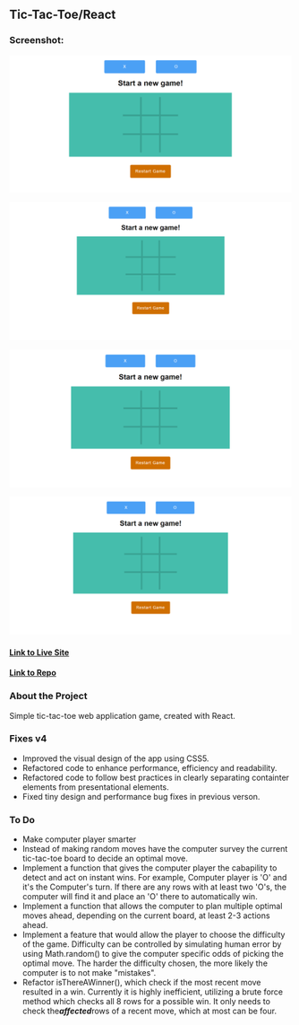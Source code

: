 ## Tic-Tac-Toe/React

### Screenshot:
  ![Screenshot](public/img/homepage.png)
  
  ![Screenshot](public/img/homepage-white.png)
  
  ![Screenshot](public/img/homepage-betterer.png)
  
  ![Screenshot](public/img/homepage-better.png)
  
#### [Link to Live Site](http://pinnock-roadside.epizy.com/)  
#### [Link to Repo](https://github.com/Arathurs/Roadside_Assistance_Site.git/)  

### About the Project
Simple tic-tac-toe web application game, created with React.

### Fixes v4
- Improved the visual design of the app using CSS5.
- Refactored code to enhance performance, efficiency and readability.
- Refactored code to follow best practices in clearly separating containter elements from presentational elements.
- Fixed tiny design and performance bug fixes in previous verson.


### To Do

- Make computer player smarter
- Instead of making random moves have the computer survey the current tic-tac-toe board to decide an optimal move.
- Implement a function that gives the computer player the cabapility to detect and act on instant wins. For example, Computer player is 'O' and it's the Computer's turn. If there are any rows with at least two 'O's, the computer will find it and place an 'O' there to automatically win.
- Implement a function that allows the computer to plan multiple optimal moves ahead, depending on the current board, at least 2-3 actions ahead.
- Implement a feature that would allow the player to choose the difficulty of the game. Difficulty can be controlled by simulating human error by using Math.random() to give the computer specific odds of picking the optimal move. The harder the difficulty chosen, the more likely the computer is to not make "mistakes".
- Refactor isThereAWinner(), which check if the most recent move resulted in a win. Currently it is highly inefficient, utilizing a brute force method which checks all 8 rows for a possible win. It only needs to check the***affected***rows of a recent move, which at most can be four.